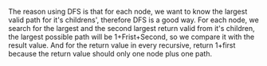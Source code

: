The reason using DFS is that for each node, we want to know the largest valid path for it's childrens', therefore DFS is a good way.
For each node, we search for the largest and the second largest return valid from it's children, the largest possible path will be 1+Frist+Second, so we compare it with the result value.
And for the return value in every recursive, return 1+first because the return value should only one node plus one path.
